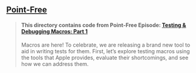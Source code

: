 ## [Point-Free](https://www.pointfree.co)

> #### This directory contains code from Point-Free Episode: [Testing & Debugging Macros: Part 1](https://www.pointfree.co/episodes/ep250-testing-debugging-macros-part-1)
>
> Macros are here! To celebrate, we are releasing a brand new tool to aid in writing tests for them. First, let’s explore testing macros using the tools that Apple provides, evaluate their shortcomings, and see how we can address them.
